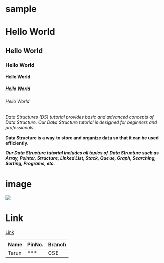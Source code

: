 # sample

# Hello World
## Hello World
### Hello World
#### Hello World
##### Hello World
###### Hello World

*Data Structures (DS) tutorial provides basic and advanced concepts of Data Structure. Our Data Structure tutorial is designed for beginners and professionals.*

**Data Structure is a way to store and organize data so that it can be used efficiently.**

***Our Data Structure tutorial includes all topics of Data Structure such as Array, Pointer, Structure, Linked List, Stack, Queue, Graph, Searching, Sorting, Programs, etc.***

# image
![](thor.jfif)


# Link
[Link](https://tarunkumar107.github.io/ecommerce)

| Name | PinNo. | Branch |
|--------|---------|---------|
| Tarun | *** | CSE |

